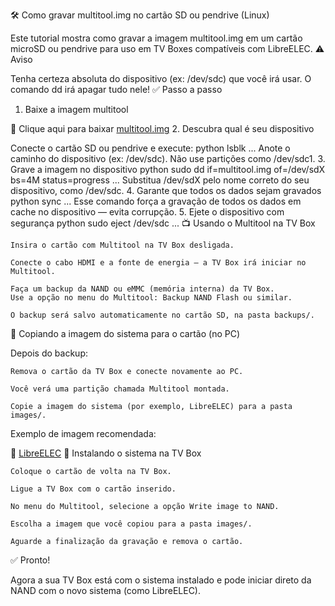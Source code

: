 🛠️ Como gravar multitool.img no cartão SD ou pendrive (Linux)

Este tutorial mostra como gravar a imagem multitool.img em um cartão microSD ou pendrive para uso em TV Boxes compatíveis com LibreELEC.
⚠️ Aviso

Tenha certeza absoluta do dispositivo (ex: /dev/sdc) que você irá usar. O comando dd irá apagar tudo nele!
✅ Passo a passo
1. Baixe a imagem multitool

🔗 Clique aqui para baixar [multitool.img](https://github.com/gloriosotv/LibreELEC/releases/download/LibreELEC/multitool.img)
2. Descubra qual é seu dispositivo

Conecte o cartão SD ou pendrive e execute:
python
lsblk
...
Anote o caminho do dispositivo (ex: /dev/sdc). Não use partições como /dev/sdc1.
3. Grave a imagem no dispositivo
python
sudo dd if=multitool.img of=/dev/sdX bs=4M status=progress
...
Substitua /dev/sdX pelo nome correto do seu dispositivo, como /dev/sdc.
4. Garante que todos os dados sejam gravados
python
sync
...
Esse comando força a gravação de todos os dados em cache no dispositivo — evita corrupção.
5. Ejete o dispositivo com segurança
python
sudo eject /dev/sdc
...
📺 Usando o Multitool na TV Box

    Insira o cartão com Multitool na TV Box desligada.

    Conecte o cabo HDMI e a fonte de energia — a TV Box irá iniciar no Multitool.

    Faça um backup da NAND ou eMMC (memória interna) da TV Box.
    Use a opção no menu do Multitool: Backup NAND Flash ou similar.

    O backup será salvo automaticamente no cartão SD, na pasta backups/.

💾 Copiando a imagem do sistema para o cartão (no PC)

Depois do backup:

    Remova o cartão da TV Box e conecte novamente ao PC.

    Você verá uma partição chamada Multitool montada.

    Copie a imagem do sistema (por exemplo, LibreELEC) para a pasta images/.

Exemplo de imagem recomendada:

🔗 [LibreELEC](https://github.com/gloriosotv/LibreELEC/releases/download/LibreELEC/LibreELEC-RK322X.arm-12.0-nightly-20250218-6a1e364-rk322x.img)
🧩 Instalando o sistema na TV Box

    Coloque o cartão de volta na TV Box.

    Ligue a TV Box com o cartão inserido.

    No menu do Multitool, selecione a opção Write image to NAND.

    Escolha a imagem que você copiou para a pasta images/.

    Aguarde a finalização da gravação e remova o cartão.

✅ Pronto!

Agora a sua TV Box está com o sistema instalado e pode iniciar direto da NAND com o novo sistema (como LibreELEC).

